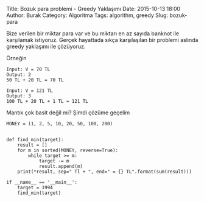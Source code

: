 Title: Bozuk para problemi - Greedy Yaklaşımı
Date: 2015-10-13 18:00
Author: Burak
Category: Algoritma
Tags: algorithm, greedy
Slug: bozuk-para

Bize verilen bir miktar para var ve bu miktarı en az sayıda banknot ile karşılamak istiyoruz. Gerçek hayattada sıkça karşılaşılan bir problemi aslında greedy yaklaşımı ile çözüyoruz.

Örneğin

```
Input: V = 70 TL
Output: 2
50 TL + 20 TL = 70 TL

Input: V = 121 TL
Output: 3
100 TL + 20 TL + 1 TL = 121 TL
```

Mantık çok basit değil mi? Şimdi çözüme geçelim

```
MONEY = (1, 2, 5, 10, 20, 50, 100, 200)


def find_min(target):
    result = []
    for m in sorted(MONEY, reverse=True):
        while target >= m:
            target -= m
            result.append(m)
    print(*result, sep=" Tl + ", end=" = {} TL".format(sum(result)))

if __name__ == '__main__':
    target = 1994
    find_min(target)
```

